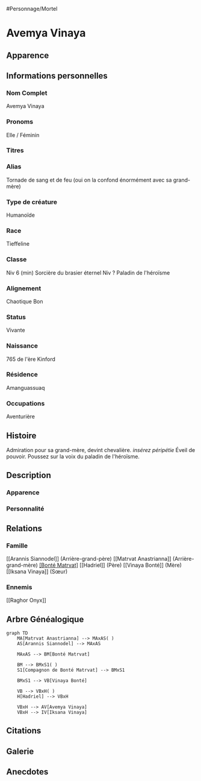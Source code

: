 #Personnage/Mortel 

# Avemya Vinaya

## Apparence

## Informations personnelles
### Nom Complet
Avemya Vinaya
### Pronoms
Elle / Féminin
### Titres
### Alias
Tornade de sang et de feu (oui on la confond énormément avec sa grand-mère)
### Type de créature
Humanoïde
### Race
Tieffeline
### Classe
Niv 6 (min) Sorcière du brasier éternel
Niv ? Paladin de l'héroïsme
### Alignement
Chaotique Bon
### Status
Vivante
### Naissance
765 de l'ère Kinford

### Résidence
Amanguassuaq
### Occupations
Aventurière

## Histoire
Admiration pour sa grand-mère, devint chevalière.
*insérez péripétie*
Éveil de pouvoir.
Poussez sur la voix du paladin de l'héroïsme.
## Description
### Apparence

### Personnalité

## Relations
### Famille
[[Arannis Siannodel]] (Arrière-grand-père)
[[Matrvat Anastrianna]] (Arrière-grand-mère)
[[Bonté Matrvat]](Grand-mère)
[[Hadriel]] (Père)
[[Vinaya Bonté]] (Mère)
[[Iksana Vinaya]] (Sœur)

### Ennemis
[[Raghor Onyx]]


## Arbre Généalogique
```mermaid
graph TD
    MA[Matrvat Anastrianna] --> MAxAS( )
    AS[Arannis Siannodel] --> MAxAS

    MAxAS --> BM[Bonté Matrvat]

	BM --> BMxS1( )
    S1[Compagnon de Bonté Matrvat] --> BMxS1
    
    BMxS1 --> VB[Vinaya Bonté]

	VB --> VBxH( )
    H[Hadriel] --> VBxH

	VBxH --> AV[Avemya Vinaya]
	VBxH --> IV[Iksana Vinaya]
```

## Citations

## Galerie

## Anecdotes
